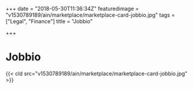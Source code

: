 +++
date = "2018-05-30T11:36:34Z"
featuredimage = "v1530789189/ain/marketplace/marketplace-card-jobbio.jpg"
tags = ["Legal", "Finance"]
title = "Jobbio"

+++
# Jobbio

{{< cld src="v1530789189/ain/marketplace/marketplace-card-jobbio.jpg" >}}